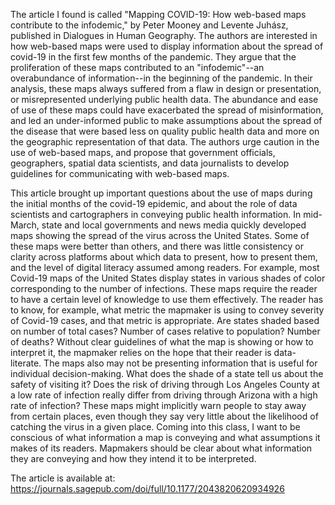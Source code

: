 The article I found is called "Mapping COVID-19: How web-based maps contribute to the infodemic," by Peter Mooney and Levente Juhász, published in Dialogues in Human Geography. The authors are interested in how web-based maps were used to display information about the spread of covid-19 in the first few months of the pandemic. They argue that the proliferation of these maps contributed to an "infodemic"--an overabundance of information--in the beginning of the pandemic. In their analysis, these maps always suffered from a flaw in design or presentation, or misrepresented underlying public health data. The abundance and ease of use of these maps could have exacerbated the spread of misinformation, and led an under-informed public to make assumptions about the spread of the disease that were based less on quality public health data and more on the geographic representation of that data. The authors urge caution in the use of web-based maps, and propose that government officials, geographers, spatial data scientists, and data journalists to develop guidelines for communicating with web-based maps.

This article brought up important questions about the use of maps during the initial months of the covid-19 epidemic, and about the role of data scientists and cartographers in conveying public health information. In mid-March, state and local governments and news media quickly developed maps showing the spread of the virus across the United States. Some of these maps were better than others, and there was little consistency or clarity across platforms about which data to present, how to present them, and the level of digital literacy assumed among readers. For example, most Covid-19 maps of the United States display states in various shades of color corresponding to the number of infections. These maps require the reader to have a certain level of knowledge to use them effectively. The reader has to know, for example, what metric the mapmaker is using to convey severity of Covid-19 cases, and that metric is appropriate. Are states shaded based on number of total cases? Number of cases relative to population? Number of deaths? Without clear guidelines of what the map is showing or how to interpret it, the mapmaker relies on the hope that their reader is data-literate. The maps also may not be presenting information that is useful for individual decision-making. What does the shade of a state tell us about the safety of visiting it? Does the risk of driving through Los Angeles County at a low rate of infection really differ from driving through Arizona with a high rate of infection? These maps might implicitly warn people to stay away from certain places, even though they say very little about the likelihood of catching the virus in a given place. Coming into this class, I want to be conscious of what information a map is conveying and what assumptions it makes of its readers. Mapmakers should be clear about what information they are conveying and how they intend it to be interpreted.

The article is available at: https://journals.sagepub.com/doi/full/10.1177/2043820620934926
